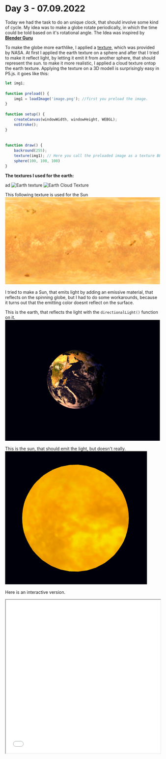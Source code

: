 # **Day 3 - 07.09.2022**

Today we had the task to do an unique clock, that should involve some kind of cycle. My idea was to make a globe rotate periodically, in which the time could be told based on it's rotational angle. The Idea was inspired by [**Blender Guru**](https://www.youtube.com/watch?v=0YZzHn0iz8U)

To make the globe more earthlike, I applied a [texture](https://www.dropbox.com/sh/1rxblwi19i78ieh/AADNsHNRA7SysJ015GkXplewa?dl=0), which was provided by NASA. At first I applied the earth texture on a sphere and after that I tried to make it reflect light, by letting it emit it from another sphere, that should represent the sun. to make it more realistic, I applied a cloud texture ontop the earth texture. Applying the texture on a 3D modell is surprisingly easy in P5.js. it goes like this:

```javascript
let img1;

function preload() {
    img1 = loadImage('image.png'); //first you preload the image.
}

function setup() {
    createCanvas(windowWidth, windowHeight, WEBGL);
    noStroke();
}


function draw() {
	backround(255);
	texture(img1); // Here you call the preloaded image as a texture BEFORE the mesh is created.
    sphere(100, 100, 100)
}

```

**The textures I used for the earth:**

ad
![Earth texture](01/HMAJFQlA.png "earth_color")
![Earth Cloud Texture](01/earth_clouds_8K_transparent.png "earth_clouds_8K_transparent")

This following texture is used for the Sun
![Sun Texture](./01/sun_texture.png)

I tried to make a Sun, that emits light by adding an emissive material, that reflects on the spinning globe, but I had to do some workarounds, because it turns out that the emitting color doesnt reflect on the surface.

This is the earth, that reflects the light with the `directionalLight()` function on it.
![earth](./01/images/earth_modell.png)

This is the sun, that should emit the light, but doesn't really.
![Sun](./01/images/sun_modell.png)

Here is an interactive version.

<iframe src="01/index.html" width="100%" height="500px"></iframe>
